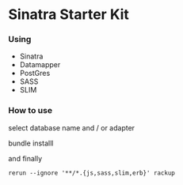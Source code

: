 # Sinatra Starter Kit

### Using
* Sinatra
* Datamapper
* PostGres
* SASS
* SLIM

### How to use

select database name and / or adapter

bundle installl

and finally

```
rerun --ignore '**/*.{js,sass,slim,erb}' rackup
```